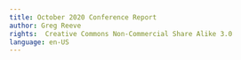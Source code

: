 ```yaml
---
title: October 2020 Conference Report
author: Greg Reeve
rights:  Creative Commons Non-Commercial Share Alike 3.0
language: en-US
---
```

